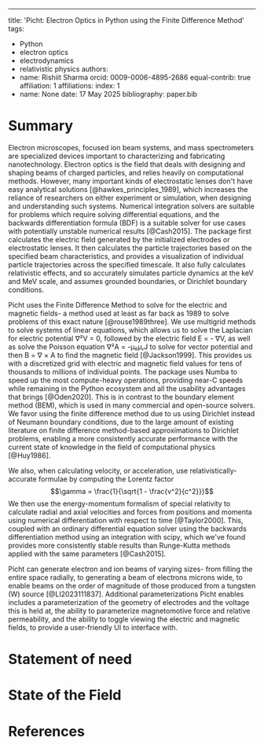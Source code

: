 ---
title: 'Picht: Electron Optics in Python using the Finite Difference Method'
tags:
  - Python
  - electron optics
  - electrodynamics
  - relativistic physics
authors:
  - name: Rishiit Sharma
    orcid: 0009-0006-4895-2686
    equal-contrib: true
    affiliation: 1
affiliations:
   index: 1
 - name: None
date: 17 May 2025
bibliography: paper.bib

# Summary

Electron microscopes, focused ion beam systems, and mass spectrometers are specialized devices important to characterizing and fabricating nanotechnology. Electron optics is the field that deals with designing and shaping beams of charged particles, and relies heavily on computational methods. However, many important kinds of electrostatic lenses don't have easy analytical solutions [@hawkes_principles_1989], which increases the reliance of researchers on either experiment or simulation, when designing and understanding such systems. Numerical integration solvers are suitable for problems which require solving differential equations, and the backwards differentiation formula (BDF) is a suitable solver for use cases with potentially unstable numerical results [@Cash2015]. The package first calculates the electric field generated by the initialized electrodes or electrostatic lenses. It then calculates the particle trajectories based on the specified beam characteristics, and provides a visualization of individual particle trajectories across the specified timescale. It also fully calculates relativistic effects, and so accurately simulates particle dynamics at the keV and MeV scale, and assumes grounded boundaries, or Dirichlet boundary conditions. 

Picht uses the Finite Difference Method to solve for the electric and magnetic fields- a method used at least as far back as 1989 to solve problems of this exact nature [@rouse1989three]. We use multigrid methods to solve systems of linear equations, which allows us to solve the Laplacian for electric potential ∇²V = 0, followed by the electric field E = - ∇V, as well as solve the Poisson equation ∇²A = -μ₀μᵣJ to solve for vector potential and then B = ∇ × A to find the magnetic field [@Jackson1999]. This provides us with a discretized grid with electric and magnetic field values for tens of thousands to millions of individual points. The package uses Numba to speed up the most compute-heavy operations, providing near-C speeds while remaining in the Python ecosystem and all the usability advantages that brings [@Oden2020]. This is in contrast to the boundary element method (BEM), which is used in many commercial and open-source solvers. We favor using the finite difference method due to us using Dirichlet instead of Neumann boundary conditions, due to the large amount of existing literature on finite difference method-based approximations to Dirichlet problems, enabling a more consistently accurate performance with the current state of knowledge in the field of computational physics [@Huy1986]. 

We also, when calculating velocity, or acceleration, use relativistically-accurate formulae by computing the Lorentz factor
$$\gamma = \frac{1}{\sqrt{1 - \frac{v^2}{c^2}}}$$
We then use the energy-momentum formalism of special relativity to calculate radial and axial velocities and forces from positions and momenta using numerical differentiation with respect to time [@Taylor2000]. This, coupled with an ordinary differential equation solver using the backwards differentiation method using an integration with scipy, which we've found provides more consistently stable results than Runge-Kutta methods applied with the same parameters [@Cash2015]. 

Picht can generate electron and ion beams of varying sizes- from filling the entire space radially, to generating a beam of electrons microns wide, to enable beams on the order of magnitude of those produced from a tungsten (W) source [@LI2023111837]. Additional parameterizations Picht enables includes a parameterization of the geometry of electrodes and the voltage this is held at, the ability to parameterize magnetomotive force and relative permeability, and the ability to toggle viewing the electric and magnetic fields, to provide a user-friendly UI to interface with. 


# Statement of need



# State of the Field



# References
